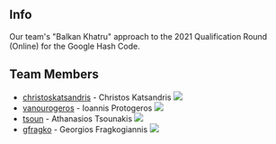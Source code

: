 ## Info
Our team's "Balkan Khatru" approach to the 2021 Qualification Round (Online) for the Google Hash Code.

## Team Members

* [christoskatsandris](https://github.com/christoskatsandris) - Christos Katsandris [<img src="https://img.shields.io/badge/LinkedIn-0077B5?style=for-the-badge&logo=linkedin&logoColor=white" />](https://www.linkedin.com/in/christos-katsandris/)
* [vanourogeros](https://github.com/vanourogeros) - Ioannis Protogeros [<img src="https://img.shields.io/badge/LinkedIn-0077B5?style=for-the-badge&logo=linkedin&logoColor=white" />](https://www.linkedin.com/in/ioannis-protogeros-889b95190/)
* [tsoun](https://github.com/tsoun) - Athanasios Tsounakis [<img src="https://img.shields.io/badge/LinkedIn-0077B5?style=for-the-badge&logo=linkedin&logoColor=white" />](https://www.linkedin.com/in/ath-st-tsounakis/)
* [gfragko](https://github.com/gfragko) - Georgios Fragkogiannis [<img src="https://img.shields.io/badge/LinkedIn-0077B5?style=for-the-badge&logo=linkedin&logoColor=white" />](https://www.linkedin.com/in/george-fragkogiannis-7609ba1ba/)
